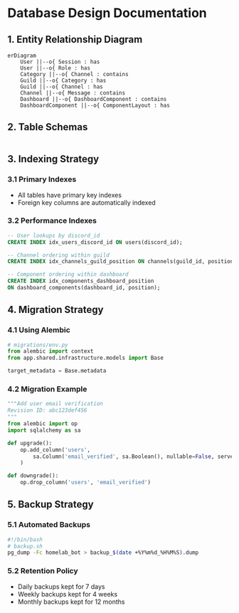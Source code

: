# Database Design Documentation

## 1. Entity Relationship Diagram

```mermaid
erDiagram
    User ||--o{ Session : has
    User ||--o{ Role : has
    Category ||--o{ Channel : contains
    Guild ||--o{ Category : has
    Guild ||--o{ Channel : has
    Channel ||--o{ Message : contains
    Dashboard ||--o{ DashboardComponent : contains
    DashboardComponent ||--o{ ComponentLayout : has
```

## 2. Table Schemas

```

```

## 3. Indexing Strategy

### 3.1 Primary Indexes
- All tables have primary key indexes
- Foreign key columns are automatically indexed

### 3.2 Performance Indexes
```sql
-- User lookups by discord_id
CREATE INDEX idx_users_discord_id ON users(discord_id);

-- Channel ordering within guild
CREATE INDEX idx_channels_guild_position ON channels(guild_id, position);

-- Component ordering within dashboard
CREATE INDEX idx_components_dashboard_position 
ON dashboard_components(dashboard_id, position);
```

## 4. Migration Strategy

### 4.1 Using Alembic
```python
# migrations/env.py
from alembic import context
from app.shared.infrastructure.models import Base

target_metadata = Base.metadata
```

### 4.2 Migration Example
```python
"""Add user email verification
Revision ID: abc123def456
"""
from alembic import op
import sqlalchemy as sa

def upgrade():
    op.add_column('users', 
        sa.Column('email_verified', sa.Boolean(), nullable=False, server_default='false')
    )

def downgrade():
    op.drop_column('users', 'email_verified')
```

## 5. Backup Strategy

### 5.1 Automated Backups
```bash
#!/bin/bash
# backup.sh
pg_dump -Fc homelab_bot > backup_$(date +%Y%m%d_%H%M%S).dump
```

### 5.2 Retention Policy
- Daily backups kept for 7 days
- Weekly backups kept for 4 weeks
- Monthly backups kept for 12 months 